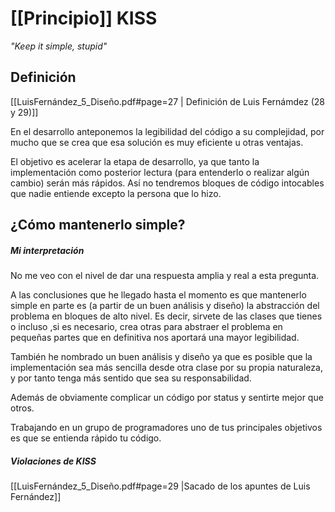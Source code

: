 

# [[Principio]] KISS
*"Keep it simple, stupid"*

## Definición
[[LuisFernández_5_Diseño.pdf#page=27 | Definición de Luis Fernámdez (28 y 29)]]

En el desarrollo anteponemos la legibilidad del código a su complejidad, por mucho que se crea que esa solución es muy eficiente u otras ventajas. 

El objetivo es acelerar la etapa de desarrollo, ya que tanto la implementación como posterior lectura (para entenderlo o realizar algún cambio) serán más rápidos. Así no tendremos bloques de código intocables que nadie entiende excepto la persona que lo hizo.

## ¿Cómo mantenerlo simple?

##### Mi interpretación
No me veo con el nivel de dar una respuesta amplia y real a esta pregunta.

A las conclusiones que he llegado hasta el momento es que mantenerlo simple en parte es (a partir de un buen análisis y diseño) la abstracción del problema en bloques de alto nivel. Es decir, sirvete de las clases que tienes o incluso ,si es necesario, crea otras para abstraer el problema en pequeñas partes que en definitiva nos aportará una mayor legibilidad.

También he nombrado un buen análisis y diseño ya que es posible que la implementación sea más sencilla desde otra clase por su propia naturaleza, y por tanto tenga más sentido que sea su responsabilidad.

Además de obviamente complicar un código por status y sentirte mejor que otros.

Trabajando en un grupo de programadores uno de tus principales objetivos es que se entienda rápido tu código.
##### Violaciones de KISS
[[LuisFernández_5_Diseño.pdf#page=29 |Sacado de los apuntes de Luis Fernández]]

